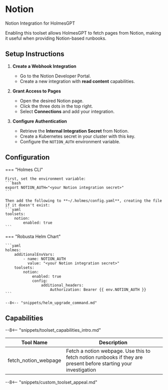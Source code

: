 # Notion

Notion Integration for HolmesGPT

Enabling this toolset allows HolmesGPT to fetch pages from Notion, making it useful when providing Notion-based runbooks.

## Setup Instructions

1. **Create a Webhook Integration**

    - Go to the Notion Developer Portal.
    - Create a new integration with **read content** capabilities.

2. **Grant Access to Pages**

    - Open the desired Notion page.
    - Click the three dots in the top right.
    - Select **Connections** and add your integration.

3. **Configure Authentication**

    - Retrieve the **Internal Integration Secret** from Notion.
    - Create a Kubernetes secret in your cluster with this key.
    - Configure the `NOTION_AUTH` environment variable.

## Configuration

=== "Holmes CLI"

    First, set the environment variable:
    ```bash
    export NOTION_AUTH="<your Notion integration secret>"
    ```

    Then add the following to **~/.holmes/config.yaml**, creating the file if it doesn't exist:
    ```yaml
    toolsets:
        notion:
            enabled: true
    ```

=== "Robusta Helm Chart"

    ```yaml
    holmes:
        additionalEnvVars:
            - name: NOTION_AUTH
              value: "<your Notion integration secret>"
        toolsets:
            notion:
                enabled: true
                config:
                    additional_headers:
                        Authorization: Bearer {{ env.NOTION_AUTH }}
    ```

    --8<-- "snippets/helm_upgrade_command.md"

## Capabilities

--8<-- "snippets/toolset_capabilities_intro.md"

| Tool Name | Description |
|-----------|-------------|
| fetch_notion_webpage | Fetch a notion webpage. Use this to fetch notion runbooks if they are present before starting your investigation |

--8<-- "snippets/custom_toolset_appeal.md"
